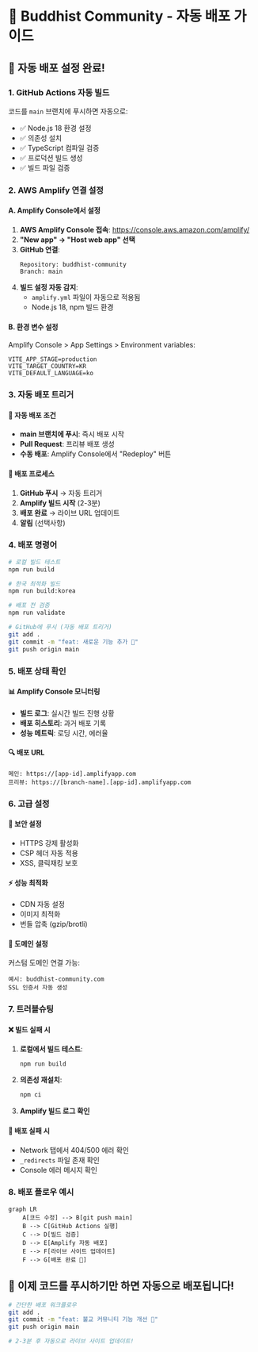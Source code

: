 # 🪷 Buddhist Community - 자동 배포 가이드

## 🚀 자동 배포 설정 완료!

### 1. GitHub Actions 자동 빌드
코드를 `main` 브랜치에 푸시하면 자동으로:
- ✅ Node.js 18 환경 설정
- ✅ 의존성 설치
- ✅ TypeScript 컴파일 검증
- ✅ 프로덕션 빌드 생성
- ✅ 빌드 파일 검증

### 2. AWS Amplify 연결 설정

#### A. Amplify Console에서 설정
1. **AWS Amplify Console 접속**: https://console.aws.amazon.com/amplify/
2. **"New app" → "Host web app" 선택**
3. **GitHub 연결**:
   ```
   Repository: buddhist-community
   Branch: main
   ```
4. **빌드 설정 자동 감지**:
   - `amplify.yml` 파일이 자동으로 적용됨
   - Node.js 18, npm 빌드 환경

#### B. 환경 변수 설정
Amplify Console > App Settings > Environment variables:
```
VITE_APP_STAGE=production
VITE_TARGET_COUNTRY=KR
VITE_DEFAULT_LANGUAGE=ko
```

### 3. 자동 배포 트리거

#### 🔄 자동 배포 조건
- **main 브랜치에 푸시**: 즉시 배포 시작
- **Pull Request**: 프리뷰 배포 생성
- **수동 배포**: Amplify Console에서 "Redeploy" 버튼

#### 📝 배포 프로세스
1. **GitHub 푸시** → 자동 트리거
2. **Amplify 빌드 시작** (2-3분)
3. **배포 완료** → 라이브 URL 업데이트
4. **알림** (선택사항)

### 4. 배포 명령어

```bash
# 로컬 빌드 테스트
npm run build

# 한국 최적화 빌드
npm run build:korea

# 배포 전 검증
npm run validate

# GitHub에 푸시 (자동 배포 트리거)
git add .
git commit -m "feat: 새로운 기능 추가 🪷"
git push origin main
```

### 5. 배포 상태 확인

#### 📊 Amplify Console 모니터링
- **빌드 로그**: 실시간 빌드 진행 상황
- **배포 히스토리**: 과거 배포 기록
- **성능 메트릭**: 로딩 시간, 에러율

#### 🔍 배포 URL
```
메인: https://[app-id].amplifyapp.com
프리뷰: https://[branch-name].[app-id].amplifyapp.com
```

### 6. 고급 설정

#### 🔐 보안 설정
- HTTPS 강제 활성화
- CSP 헤더 자동 적용
- XSS, 클릭재킹 보호

#### ⚡ 성능 최적화
- CDN 자동 설정
- 이미지 최적화
- 번들 압축 (gzip/brotli)

#### 📱 도메인 설정
커스텀 도메인 연결 가능:
```
예시: buddhist-community.com
SSL 인증서 자동 생성
```

### 7. 트러블슈팅

#### ❌ 빌드 실패 시
1. **로컬에서 빌드 테스트**:
   ```bash
   npm run build
   ```
2. **의존성 재설치**:
   ```bash
   npm ci
   ```
3. **Amplify 빌드 로그 확인**

#### 🐛 배포 실패 시
- Network 탭에서 404/500 에러 확인
- `_redirects` 파일 존재 확인
- Console 에러 메시지 확인

### 8. 배포 플로우 예시

```mermaid
graph LR
    A[코드 수정] --> B[git push main]
    B --> C[GitHub Actions 실행]
    C --> D[빌드 검증]
    D --> E[Amplify 자동 배포]
    E --> F[라이브 사이트 업데이트]
    F --> G[배포 완료 🎉]
```

## 🎉 이제 코드를 푸시하기만 하면 자동으로 배포됩니다!

```bash
# 간단한 배포 워크플로우
git add .
git commit -m "feat: 불교 커뮤니티 기능 개선 🪷"
git push origin main

# 2-3분 후 자동으로 라이브 사이트 업데이트!
```